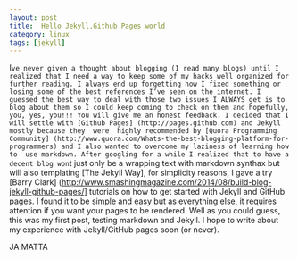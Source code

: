 ```yaml
---
layout: post
title:  Hello Jekyll,Github Pages world
category: linux 
tags: [jekyll]
---
```


I`ve never given a thought about blogging (I read many blogs) until I realized that I need a way to keep
some of my hacks well organized for further reading. I always end up forgetting how I fixed something or
losing some of the best references I’ve seen on the internet. I guessed the best way to deal with those
two issues I ALWAYS get is to blog about them so I could keep coming to check on them and hopefully, you,
yes, you!!! You will give me an honest feedback. I decided that I will settle with [Github Pages]
(http://pages.github.com) and Jekyll mostly because they  were  highly recommended by
[Quora Programming Community] (http://www.quora.com/Whats-the-best-blogging-platform-for-programmers)
and I also wanted to overcome my laziness of learning how to  use markdown. After googling for a while
I realized that to have a decent blog won`t just only be a wrapping text with markdown synthax but will
also templating [The Jekyll Way], for simplicity reasons, I gave a try [Barry Clark] 
(http://www.smashingmagazine.com/2014/08/build-blog-jekyll-github-pages/] tutorials on how to get started
with Jekyll and GitHub pages. I found it to be simple and easy but as everything else, it requires
attention if you want your pages to be rendered. Well as you could guess, this was my first post,
testing markdown and Jekyll. I hope to write about my experience with Jekyll/GitHub pages soon (or never).

JA MATTA
